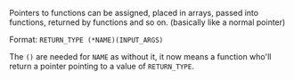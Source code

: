 Pointers to functions can be assigned, placed in arrays, passed into functions, returned by functions and so on. (basically like a normal pointer)

Format: `RETURN_TYPE (*NAME)(INPUT_ARGS)`

The `()` are needed for `NAME` as without it, it now means a function who'll return a pointer pointing to a value of `RETURN_TYPE`.